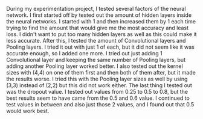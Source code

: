 
During my experimentation project, I tested several factors of the neural network. I first started off by tested out the amount of hidden layers inside the neural networks. I started with 1 and then increased them by 1 each time trying to find the amount that would give me the most accuracy and least loss. I didn't want to put too many hidden layers as well as this could make it less accurate. After this, I tested the amount of Convolutional layers and Pooling layers. I tried it out with just 1 of each, but it did not seem like it was accurate enough, so I added one more. I tried out just adding 1 Convolutional layer and keeping the same number of Pooling layers, but adding another Pooling layer worked better. I also tested out the kernel sizes with (4,4) on one of them first and then both of them after, but it made the results worse. I tried this with the Pooling layer sizes as well by using (3,3) instead of (2,2) but this did not work either. The last thing I tested out was the dropout value. I tested out values from 0.25 to 0.5 to 0.8, but the best results seem to have came from the 0.5 and 0.6 value. I continued to test values in between and also just those 2 values, and I found out that 0.5 would work best. 